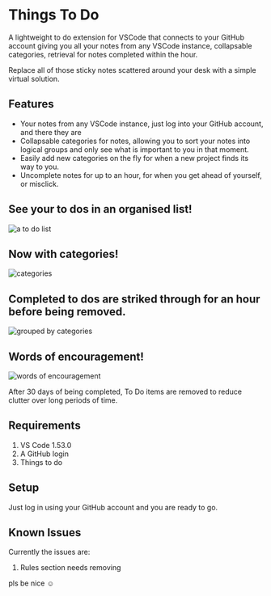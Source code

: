 # Things To Do

A lightweight to do extension for VSCode that connects to your GitHub account giving you all your notes from any VSCode instance, collapsable categories, retrieval for notes completed within the hour.

Replace all of those sticky notes scattered around your desk with a simple virtual solution.

## Features

- Your notes from any VSCode instance, just log into your GitHub account, and there they are
- Collapsable categories for notes, allowing you to sort your notes into logical groups and only see what is important to you in that moment.
- Easily add new categories on the fly for when a new project finds its way to you.
- Uncomplete notes for up to an hour, for when you get ahead of yourself, or misclick. 


## See your to dos in an organised list! 
![a to do list](https://imgur.com/7Talpdc.png)

## Now with categories!

![categories](https://imgur.com/OMvFY7B.png)

## Completed to dos are striked through for an hour before being removed.

![grouped by categories](https://i.imgur.com/NUZ07Bd.png)

## Words of encouragement!

![words of encouragement](https://i.imgur.com/KZ2gGO2.png)

After 30 days of being completed, To Do items are removed to reduce clutter over long periods of time.

<!-- > Tip: Many popular extensions utilize animations. This is an excellent way to show off your extension! We recommend short, focused animations that are easy to follow. -->

## Requirements

1) VS Code 1.53.0
1) A GitHub login
1) Things to do

## Setup

Just log in using your GitHub account and you are ready to go.

## Known Issues

Currently the issues are:

1) Rules section needs removing

pls be nice ☺
